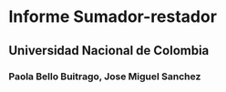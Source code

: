 # Informe Sumador-restador
## Universidad Nacional de Colombia 
### Paola Bello Buitrago, Jose Miguel Sanchez

